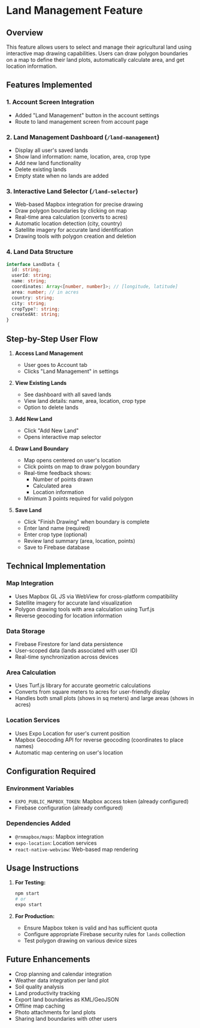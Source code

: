 # Land Management Feature

## Overview
This feature allows users to select and manage their agricultural land using interactive map drawing capabilities. Users can draw polygon boundaries on a map to define their land plots, automatically calculate area, and get location information.

## Features Implemented

### 1. Account Screen Integration
- Added "Land Management" button in the account settings
- Route to land management screen from account page

### 2. Land Management Dashboard (`/land-management`)
- Display all user's saved lands
- Show land information: name, location, area, crop type
- Add new land functionality  
- Delete existing lands
- Empty state when no lands are added

### 3. Interactive Land Selector (`/land-selector`)
- Web-based Mapbox integration for precise drawing
- Draw polygon boundaries by clicking on map
- Real-time area calculation (converts to acres)
- Automatic location detection (city, country)
- Satellite imagery for accurate land identification
- Drawing tools with polygon creation and deletion

### 4. Land Data Structure
```typescript
interface LandData {
  id: string;
  userId: string;
  name: string;
  coordinates: Array<[number, number]>; // [longitude, latitude]
  area: number; // in acres
  country: string;
  city: string;
  cropType?: string;
  createdAt: string;
}
```

## Step-by-Step User Flow

1. **Access Land Management**
   - User goes to Account tab
   - Clicks "Land Management" in settings

2. **View Existing Lands**
   - See dashboard with all saved lands
   - View land details: name, area, location, crop type
   - Option to delete lands

3. **Add New Land**
   - Click "Add New Land"
   - Opens interactive map selector

4. **Draw Land Boundary**
   - Map opens centered on user's location
   - Click points on map to draw polygon boundary
   - Real-time feedback shows:
     - Number of points drawn
     - Calculated area
     - Location information
   - Minimum 3 points required for valid polygon

5. **Save Land**
   - Click "Finish Drawing" when boundary is complete
   - Enter land name (required)
   - Enter crop type (optional)
   - Review land summary (area, location, points)
   - Save to Firebase database

## Technical Implementation

### Map Integration
- Uses Mapbox GL JS via WebView for cross-platform compatibility
- Satellite imagery for accurate land visualization
- Polygon drawing tools with area calculation using Turf.js
- Reverse geocoding for location information

### Data Storage
- Firebase Firestore for land data persistence
- User-scoped data (lands associated with user ID)
- Real-time synchronization across devices

### Area Calculation
- Uses Turf.js library for accurate geometric calculations
- Converts from square meters to acres for user-friendly display
- Handles both small plots (shows in sq meters) and large areas (shows in acres)

### Location Services
- Uses Expo Location for user's current position
- Mapbox Geocoding API for reverse geocoding (coordinates to place names)
- Automatic map centering on user's location

## Configuration Required

### Environment Variables
- `EXPO_PUBLIC_MAPBOX_TOKEN`: Mapbox access token (already configured)
- Firebase configuration (already configured)

### Dependencies Added
- `@rnmapbox/maps`: Mapbox integration
- `expo-location`: Location services
- `react-native-webview`: Web-based map rendering

## Usage Instructions

1. **For Testing:**
   ```bash
   npm start
   # or
   expo start
   ```

2. **For Production:**
   - Ensure Mapbox token is valid and has sufficient quota
   - Configure appropriate Firebase security rules for `lands` collection
   - Test polygon drawing on various device sizes

## Future Enhancements
- Crop planning and calendar integration
- Weather data integration per land plot
- Soil quality analysis
- Land productivity tracking
- Export land boundaries as KML/GeoJSON
- Offline map caching
- Photo attachments for land plots
- Sharing land boundaries with other users